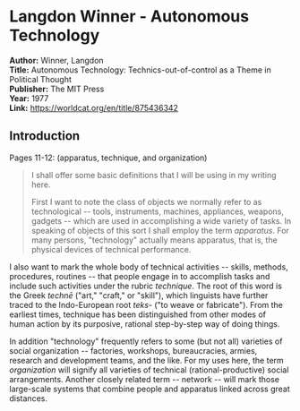 
# Langdon Winner - Autonomous Technology

**Author:**  Winner, Langdon  
**Title:**  Autonomous Technology: Technics-out-of-control as a Theme in Political Thought  
**Publisher:**  The MIT Press  
**Year:**  1977  
**Link:**  <https://worldcat.org/en/title/875436342>

## Introduction

Pages 11-12: (apparatus, technique, and organization)

>I shall offer some basic definitions that I will be using in my writing here.
>
>First I want to note the class of objects we normally refer to as technological -- tools, instruments, machines, appliances, weapons, gadgets -- which are used in accomplishing a wide variety of tasks. In speaking of objects of this sort I shall employ the term *apparatus*. For many persons, "technology" actually means apparatus, that is, the physical devices of technical performance.
>
  I also want to mark the whole body of technical activities -- skills, methods, procedures, routines -- that people engage in to accomplish tasks and include such activities under the rubric *technique*. The root of this word is the Greek *technē* ("art," "craft," or "skill"), which linguists have further traced to the Indo-European root *teks-* ("to weave or fabricate"). From the earliest times, technique has been distinguished from other modes of human action by its purposive, rational step-by-step way of doing things.
  >
  In addition "technology" frequently refers to some (but not all) varieties of social organization -- factories, 
  workshops, bureaucracies, armies, research and development teams, and the like. For my uses here, the term *organization* will signify all varieties of technical (rational-productive) social arrangements. Another closely related term -- network -- will mark those large-scale systems that combine people and apparatus linked across great distances.
